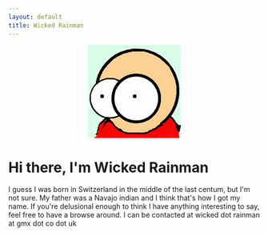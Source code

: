 ```yaml
---
layout: default
title: Wicked Rainman
---
```


<p align="center" >
  <img src="/pictures/marv.png">
</p>

# Hi there, I'm Wicked Rainman

I guess I was born in Switzerland in the middle of the last centum, but I'm not sure. My father was a
Navajo indian and I think that's how I got my name. If you're delusional enough to
think I have anything interesting to say, feel free to have a browse around. I can be contacted at wicked dot rainman at gmx dot co dot uk

